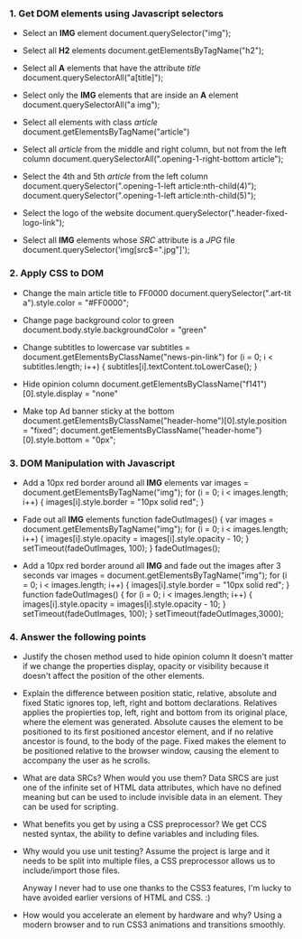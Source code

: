 ### 1. Get DOM elements using Javascript selectors
* Select an __IMG__ element
	document.querySelector("img");

* Select all __H2__ elements
	document.getElementsByTagName("h2");

* Select all __A__ elements that have the attribute _title_
	document.querySelectorAll("a[title]");

* Select only the __IMG__ elements that are inside an __A__ element
	document.querySelectorAll("a img");

* Select all elements with class _article_
	document.getElementsByTagName("article")

* Select all _article_ from the middle and right column, but not from the left column
	document.querySelectorAll(".opening-1-right-bottom article");

* Select the 4th and 5th _article_ from the left column
	document.querySelector(".opening-1-left article:nth-child(4)");
	document.querySelector(".opening-1-left article:nth-child(5)");

* Select the logo of the website
	document.querySelector(".header-fixed-logo-link");

* Select all __IMG__ elements whose _SRC_ attribute is a _JPG_ file
	document.querySelector('img[src$=".jpg"]');

### 2. Apply CSS to DOM
* Change the main article title to FF0000
	document.querySelector(".art-tit a").style.color = "#FF0000";

* Change page background color to green
	document.body.style.backgroundColor = "green"

* Change subtitles to lowercase
	var subtitles = document.getElementsByClassName("news-pin-link")
	for (i = 0; i < subtitles.length; i++) {
		subtitles[i].textContent.toLowerCase();
	}

* Hide opinion column
	document.getElementsByClassName("f141")[0].style.display = "none"

* Make top Ad banner sticky at the bottom
	document.getElementsByClassName("header-home")[0].style.position = "fixed";
	document.getElementsByClassName("header-home")[0].style.bottom = "0px";

### 3. DOM Manipulation with Javascript
* Add a 10px red border around all __IMG__ elements
	var images =  document.getElementsByTagName("img");
	for (i = 0; i < images.length; i++) {
		images[i].style.border = "10px solid red"; 
	}

* Fade out all __IMG__ elements
	function fadeOutImages() {
		var images =  document.getElementsByTagName("img");
		for (i = 0; i < images.length; i++) {
			images[i].style.opacity = images[i].style.opacity - 10; 
		}
		setTimeout(fadeOutImages, 100);
	}
	fadeOutImages();

* Add a 10px red border around all __IMG__ and fade out the images after 3 seconds
	var images =  document.getElementsByTagName("img");
	for (i = 0; i < images.length; i++) {
		images[i].style.border = "10px solid red";
	}
	function fadeOutImages() {
		for (i = 0; i < images.length; i++) {
			images[i].style.opacity = images[i].style.opacity - 10; 
		}
		setTimeout(fadeOutImages, 100);
	}
	setTimeout(fadeOutImages,3000);

### 4. Answer the following points

* Justify the chosen method used to hide opinion column
	It doesn't matter if we change the properties display, opacity or visibility because it doesn't affect the position of the other elements.
* Explain the difference between position static, relative, absolute and fixed
	Static ignores top, left, right and bottom declarations.
	Relatives applies the propierties top, left, right and bottom from its original place, where the element was generated.
	Absolute causes the element to be positioned to its first positioned ancestor element, and if no relative ancestor is found, to the body of the page.
	Fixed makes the element to be positioned relative to the browser window, causing the element to accompany the user as he scrolls.
* What are data SRCs? When would you use them?
	Data SRCS are just one of the infinite set of HTML data attributes, which have no defined meaning but can be used to include invisible data in an element. They can be used for scripting.
* What benefits you get by using a CSS preprocessor?
	We get CCS nested syntax, the ability to define variables and including files.
* Why would you use unit testing?
	Assume the project is large and it needs to be split into multiple files, a CSS preprocessor allows us to include/import those files.

	Anyway I never had to use one thanks to the CSS3 features, I'm lucky to have avoided earlier versions of HTML and CSS. :)
* How would you accelerate an element by hardware and why?
	Using a modern browser and to run CSS3 animations and transitions smoothly.		


